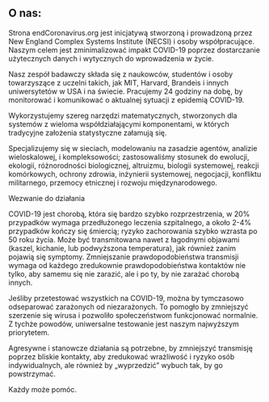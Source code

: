 ## O nas:

Strona endCoronavirus.org jest inicjatywą stworzoną i prowadzoną przez New England Complex Systems Institute (NECSI) i osoby współpracujące. Naszym celem jest zminimalizować impakt COVID-19 poprzez dostarczanie użytecznych danych i wytycznych do wprowadzenia w życie.

Nasz zespół badawczy składa się z naukowców, studentów i osoby towarzyszące z uczelni takich, jak MIT, Harvard, Brandeis i innych uniwersytetów w USA i na świecie. Pracujemy 24 godziny na dobę, by monitorować i komunikować o aktualnej sytuacji z epidemią COVID-19.

Wykorzystujemy szereg narzędzi matematycznych, stworzonych dla systemów z wieloma współdziałającymi komponentami, w których tradycyjne założenia statystyczne załamują się.

Specjalizujemy się w sieciach, modelowaniu na zasadzie agentów, analizie wieloskalowej, i kompleksowości; zastosowaliśmy stosunek do ewolucji, ekologii, różnorodności biologicznej, altruizmu, biologii systemowej, reakcji komórkowych, ochrony zdrowia, inżynierii systemowej, negocjacji, konfliktu militarnego, przemocy etnicznej i rozwoju międzynarodowego.



Wezwanie do działania

COVID-19 jest chorobą, która się bardzo szybko rozprzestrzenia, w 20% przypadków wymaga przedłużonego leczenia szpitalnego, a około 2-4% przypadków kończy się śmiercią; ryzyko zachorowania szybko wzrasta po 50 roku życia. Może być transmitowana nawet z łagodnymi objawami (kaszel, kichanie, lub podwyższona temperatura), jak również zanim pojawią się symptomy. Zmniejszanie prawdopodobieństwa transmisji wymaga od każdego zredukownie prawdopodobieństwa kontaktów nie tylko, aby samemu się nie zarazić, ale i po ty, by nie zarażać chorobą innych.

Jeśliby przetestować wszystkich na COVID-19, można by tymczasowo odseparować zarażonych od niezarażonych. To pomogło by zmniejszyć szerzenie się wirusa i pozwoliło społeczeństwom funkcjonować normalnie. Z tychże powodów, uniwersalne testowanie jest naszym najwyższym priorytetem.

Agresywne i stanowcze działania są potrzebne, by zmniejszyć transmisję poprzez bliskie kontakty, aby zredukować wrażliwość i ryzyko osób indywidualnych, ale również by „wyprzedzić” wybuch tak, by go powstrzymać.

Każdy może pomóc.
